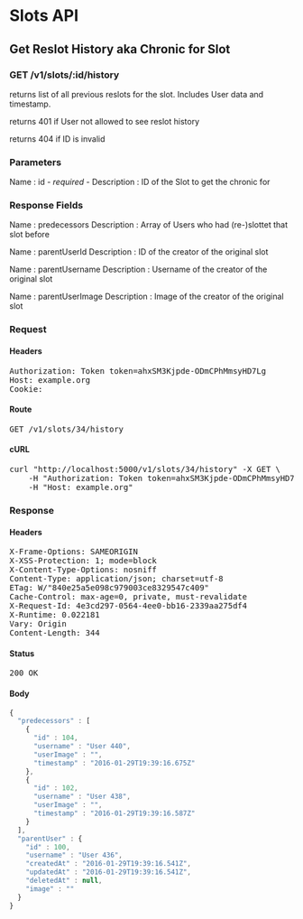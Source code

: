 # Slots API

## Get Reslot History aka Chronic for Slot

### GET /v1/slots/:id/history

returns list of all previous reslots for the slot. Includes User data and timestamp.

returns 401 if User not allowed to see reslot history

returns 404 if ID is invalid

### Parameters

Name : id *- required -*
Description : ID of the Slot to get the chronic for


### Response Fields

Name : predecessors
Description : Array of Users who had (re-)slottet that slot before

Name : parentUserId
Description : ID of the creator of the original slot

Name : parentUsername
Description : Username of the creator of the original slot

Name : parentUserImage
Description : Image of the creator of the original slot

### Request

#### Headers

<pre>Authorization: Token token=ahxSM3Kjpde-ODmCPhMmsyHD7Lg
Host: example.org
Cookie: </pre>

#### Route

<pre>GET /v1/slots/34/history</pre>

#### cURL

<pre class="request">curl &quot;http://localhost:5000/v1/slots/34/history&quot; -X GET \
	-H &quot;Authorization: Token token=ahxSM3Kjpde-ODmCPhMmsyHD7Lg&quot; \
	-H &quot;Host: example.org&quot;</pre>

### Response

#### Headers

<pre>X-Frame-Options: SAMEORIGIN
X-XSS-Protection: 1; mode=block
X-Content-Type-Options: nosniff
Content-Type: application/json; charset=utf-8
ETag: W/&quot;840e25a5e098c979003ce8329547c409&quot;
Cache-Control: max-age=0, private, must-revalidate
X-Request-Id: 4e3cd297-0564-4ee0-bb16-2339aa275df4
X-Runtime: 0.022181
Vary: Origin
Content-Length: 344</pre>

#### Status

<pre>200 OK</pre>

#### Body

```javascript
{
  "predecessors" : [
    {
      "id" : 104,
      "username" : "User 440",
      "userImage" : "",
      "timestamp" : "2016-01-29T19:39:16.675Z"
    },
    {
      "id" : 102,
      "username" : "User 438",
      "userImage" : "",
      "timestamp" : "2016-01-29T19:39:16.587Z"
    }
  ],
  "parentUser" : {
    "id" : 100,
    "username" : "User 436",
    "createdAt" : "2016-01-29T19:39:16.541Z",
    "updatedAt" : "2016-01-29T19:39:16.541Z",
    "deletedAt" : null,
    "image" : ""
  }
}
```
